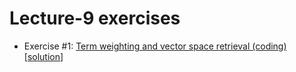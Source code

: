# Lecture-9 exercises

  * Exercise #1: [Term weighting and vector space retrieval (coding)](exercise_1.ipynb) [[solution](exercise_1_solution.ipynb)]
